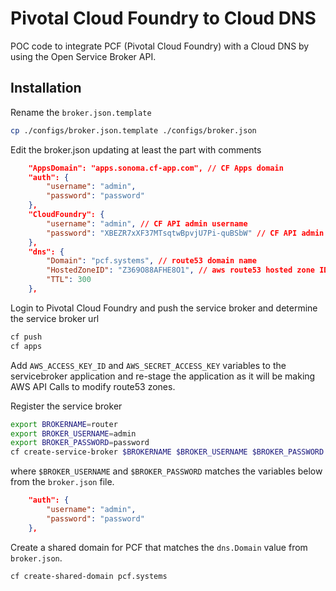 # Pivotal Cloud Foundry to Cloud DNS

POC code to integrate PCF (Pivotal Cloud Foundry) with a Cloud DNS by using the Open Service Broker API.

## Installation

Rename the `broker.json.template`

```sh
cp ./configs/broker.json.template ./configs/broker.json
```

Edit the broker.json updating at least the part with comments

```json
    "AppsDomain": "apps.sonoma.cf-app.com", // CF Apps domain
    "auth": {
        "username": "admin", 
        "password": "password" 
    },
    "CloudFoundry": {
        "username": "admin", // CF API admin username
        "password": "XBEZR7xXF37MTsqtwBpvjU7Pi-quBSbW" // CF API admin password 
    },
    "dns": {
        "Domain": "pcf.systems", // route53 domain name
        "HostedZoneID": "Z369O88AFHE8O1", // aws route53 hosted zone ID
        "TTL": 300
    },
```

Login to Pivotal Cloud Foundry and push the service broker and determine the service broker url

```sh
cf push
cf apps
```

Add `AWS_ACCESS_KEY_ID` and `AWS_SECRET_ACCESS_KEY` variables to the servicebroker application and re-stage the application as it will be making AWS API Calls to modify route53 zones.

Register the service broker

```sh
export BROKERNAME=router
export BROKER_USERNAME=admin
export BROKER_PASSWORD=password
cf create-service-broker $BROKERNAME $BROKER_USERNAME $BROKER_PASSWORD https://router-osb.apps.sonoma.cf-app.com
```

where `$BROKER_USERNAME` and `$BROKER_PASSWORD` matches the variables below from the `broker.json` file.

```json
    "auth": {
        "username": "admin", 
        "password": "password" 
    },
```

Create a shared domain for PCF that matches the `dns.Domain` value from `broker.json`.

```sh
cf create-shared-domain pcf.systems
```

